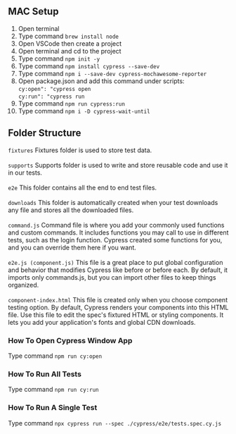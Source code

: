 ## MAC Setup
1. Open terminal
2. Type command `brew install node`
3. Open VSCode then create a project
4. Open terminal and cd to the project
5. Type command `npm init -y`
6. Type command `npm install cypress --save-dev`
7. Type command `npm i --save-dev cypress-mochawesome-reporter`
8. Open package.json and add this command under scripts:<br />
	`cy:open": "cypress open`<br />
	`cy:run": "cypress run`
9. Type command `npm run cypress:run`
10. Type command `npm i -D cypress-wait-until`

## Folder Structure
`fixtures` Fixtures folder is used to store test data.
<br />
<br />
`supports` Supports folder is used to write and store reusable code and use it in our tests.
<br />
<br />
`e2e` This folder contains all the end to end test files.
<br />
<br />
`downloads` This folder is automatically created when your test downloads any file and stores all the downloaded files.
<br />
<br />
`command.js` Command file is where you add your commonly used functions and custom commands. It includes functions you may call to use in different tests, such as the login function. Cypress created some functions for you, and you can override them here if you want.
<br />
<br />
`e2e.js (component.js)` This file is a great place to put global configuration and behavior that modifies Cypress like before or before each. By default, it imports only commands.js, but you can import other files to keep things organized.
<br />
<br />
`component-index.html` This file is created only when you choose component testing option. By default, Cypress renders your components into this HTML file. Use this file to edit the spec's fixtured HTML or styling components. It lets you add your application's fonts and global CDN downloads.

### How To Open Cypress Window App
Type command `npm run cy:open`

### How To Run All Tests
Type command `npm run cy:run`

### How To Run A Single Test
Type command `npx cypress run --spec ./cypress/e2e/tests.spec.cy.js`
